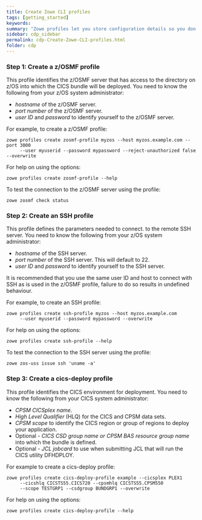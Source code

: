 ```yaml
---
title: Create Zowe CLI profiles
tags: [getting_started]
keywords:
summary: "Zowe profiles let you store configuration details so you don't have to repeat them every time you use a Zowe CLI command."
sidebar: cdp_sidebar
permalink: cdp-Create-Zowe-CLI-profiles.html
folder: cdp
---
```


### Step 1: Create a z/OSMF profile

This profile identifies the z/OSMF server that has access to the directory on z/OS into which the CICS bundle will be deployed. You need to know the following from your z/OS system administrator:

* *hostname* of the z/OSMF server.
* *port number* of the z/OSMF server.
* *user ID* and *password* to identify yourself to the z/OSMF server.

For example, to create a z/OSMF profile:
```console
zowe profiles create zosmf-profile myzos --host myzos.example.com --port 3000
     --user myuserid --password mypassword --reject-unauthorized false --overwrite
```
For help on using the options:
```console
zowe profiles create zosmf-profile --help
```
To test the connection to the z/OSMF server using the profile:
```console
zowe zosmf check status
```

### Step 2: Create an SSH profile

This profile defines the parameters needed to connect. to the remote SSH server. You need to know the following from your z/OS system administrator:

* *hostname* of the SSH server.
* *port number* of the SSH server. This will default to 22.
* *user ID* and *password* to identify yourself to the SSH server.

It is recommended that you use the same user ID and host to connect with SSH as is used in the z/OSMF profile, failure to do so results in undefined behaviour.

For example, to create an SSH profile:
```console
zowe profiles create ssh-profile myzos --host myzos.example.com
     --user myuserid --password mypassword --overwrite
```
For help on using the options:
```console
zowe profiles create ssh-profile --help
```
To test the connection to the SSH server using the profile:
```console
zowe zos-uss issue ssh 'uname -a'
```

### Step 3: Create a cics-deploy profile

This profile identifies the CICS environment for deployment. You need to know the following from your CICS system administrator:

* *CPSM CICSplex name*.
* *High Level Qualifier* \(HLQ\) for the CICS and CPSM data sets.
* *CPSM scope* to identify the CICS region or group of regions to deploy your application.
* Optional - *CICS CSD group name or CPSM BAS resource group name* into which the bundle is defined.
* Optional - *JCL jobcard* to use when submitting JCL that will run the CICS utility DFHDPLOY.

For example to create a cics-deploy profile:
```console
zowe profiles create cics-deploy-profile example --cicsplex PLEX1
     --cicshlq CICSTS55.CICS720 --cpsmhlq CICSTS55.CPSM550
     --scope TESTGRP1 --csdgroup BUNDGRP1 --overwrite
```
For help on using the options:
```console
zowe profiles create cics-deploy-profile --help
```